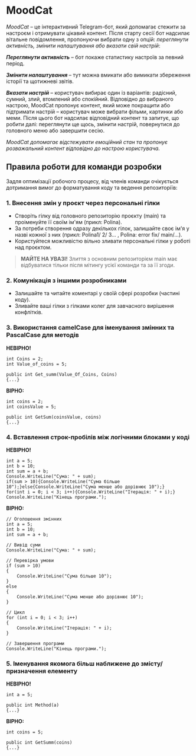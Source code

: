 # MoodCat

*MoodCat* – це інтерактивний Telegram-бот, який допомагає стежити за настроєм і отримувати цікавий контент. Після старту сесії бот надсилає вітальне повідомлення, пропонуючи вибрати одну з опцій: *переглянути активність, змінити налаштування або вказати свій настрій*:

***Переглянути активність*** – бот покаже статистику настроїв за певний період.

***Змінити налаштування*** – тут можна вмикати або вимикати збереження історії та щотижневі звітів.

***Вказати настрій*** – користувач вибирає один із варіантів: радісний, сумний, злий, втомлений або спокійний.
Відповідно до вибраного настрою, MoodCat пропонує контент, який може покращити або підтримати настрій – користувач може вибрати фільми, картинки або меми. Після цього бот надсилає відповідний контент та запитує, що робити далі: переглянути ще щось, змінити настрій, повернутися до головного меню або завершити сесію.

*MoodCat допомагає відстежувати емоційний стан та пропонує розважальний контент відповідно до настрою користувача.*

## Правила роботи для команди розробки 

Задля оптимізації робочого процесу, від членів команди очікується дотримання вимог до форматування коду та ведення репозиторіїв:

### 1. Внесення змін у проєкт через персональні гілки

- Створіть гілку від головного репозиторію проєкту (main) та проіменуйте її своїм ім'ям (прикл: Polina). 
- За потреби створення одразу декількох гілок, залишайте своє ім'я у назві кожної з них (прикл: Polina1/ 2/ 3... , Polina: error fix/ main/...). 
- Користуйтеся можливістю вільно зливати персональні гілки у роботі над проєктом.

> **МАЙТЕ НА УВАЗІ!** Злиття з основним репозиторієм main має відбуватися тільки після мітингу усієї команди та за її згоди.

### 2. Комунікація з іншими розробниками

- Залишайте та читайте коментарі у своїй сфері розробки (частині коду).
- Зливайте ваші гілки з гілками колег для завчасного вирішення конфлітків.

### 3. Використання **c**amel**C**ase для іменування змінних  та **P**ascal**C**ase для методів

**НЕВІРНО!**
```
int Coins = 2;
int Value_of_coins = 5;

public int Get_summ(Value_Of_Coins, Coins)
{...}
```

**ВІРНО:**
```
int coins = 2;
int coinsValue = 5;

public int GetSum(coinsValue, coins)
{...}
```

### 4. Вставлення строк-пробілів між логічними блоками у коді

**НЕВІРНО!**
```
int a = 5;
int b = 10;
int sum = a + b;
Console.WriteLine("Сума: " + sum);
if(sum > 10){Console.WriteLine("Сума більше 10");}else{Console.WriteLine("Сума менше або дорівнює 10");}
for(int i = 0; i < 3; i++){Console.WriteLine("Ітерація: " + i);}
Console.WriteLine("Кінець програми.");
```

**ВІРНО:**
```
// Оголошення змінних
int a = 5;
int b = 10;
int sum = a + b;

// Вивід суми
Console.WriteLine("Сума: " + sum);

// Перевірка умови
if (sum > 10)
{
    Console.WriteLine("Сума більше 10");
}
else
{
    Console.WriteLine("Сума менше або дорівнює 10");
}

// Цикл
for (int i = 0; i < 3; i++)
{
    Console.WriteLine("Ітерація: " + i);
}

// Завершення програми
Console.WriteLine("Кінець програми.");
```

### 5. Іменування якомога більш наближене до змісту/призначення елементу

**НЕВІРНО!**
```
int a = 5;

public int Method(a)
{...}
```

**ВІРНО:**
```
int coins = 5;

public int GetSumm(coins)
{...}
```
